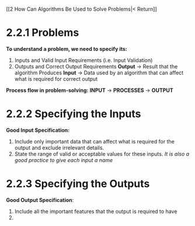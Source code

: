 [[2 How Can Algorithms Be Used to Solve Problems|< Return]]
# 2.2.1 Problems
**To understand a problem, we need to specify its:**
1. Inputs and Valid Input Requirements (i.e. Input Validation)
2. Outputs and Correct Output Requirements
**Output** $\rightarrow$ Result that the algorithm Produces
**Input** $\rightarrow$ Data used by an algorithm that can affect what is required for correct output

**Process flow in problem-solving:**
**INPUT** $\rightarrow$ **PROCESSES** $\rightarrow$ **OUTPUT**

# 2.2.2 Specifying the Inputs
**Good Input Specification:**
1. Include only important data that can affect what is required for the output and exclude irrelevant details.
2. State the range of valid or acceptable values for these inputs.
*It is also a good practice to give each input a name*

# 2.2.3 Specifying the Outputs
**Good Output Specification**:
1. Include all the important features that the output is required to have
2. 